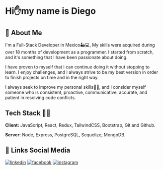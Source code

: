 # Hi✋my name is Diego

## 🚀 About Me

I'm a Full-Stack Developer in Mexico🏜️💻,
My skills were acquired during over 18 months of development as a programmer. I started from scratch, and it's something that I have been passionate about doing. 

I have proven to myself that I can continue doing it without stopping to learn. I enjoy challenges, and I always strive to be my best version in order to finish projects on time and in the right way. 

I always seek to improve my personal skills🙋‍♂️, and I consider myself someone who is consistent, proactive, communicative, accurate, and patient in resolving code conflicts.


## Tech Stack 📗📘

**Client:** JavaScript, React, Redux, TailwindCSS, Bootstrap, Git and Github. 

**Server:** Node, Express, PostgreSQL, Sequelize, MongoDB.


## 🔗 Links Social Media

[![linkedin](https://img.shields.io/badge/linkedin-0A66C2?style=for-the-badge&logo=linkedin&logoColor=white)](https://www.linkedin.com/in/hansselperez/)
[![facebook](https://img.shields.io/badge/Facebook-000?style=for-the-badge&logo=facebook&logoColor=white)](https://www.facebook.com/diegohanssel.perez/)
[![instagram](https://img.shields.io/badge/INSTAGRAM-DD2A7B?style=for-the-badge&logo=instagram&logoColor=white)](https://www.instagram.com/diegohansselperez/)
